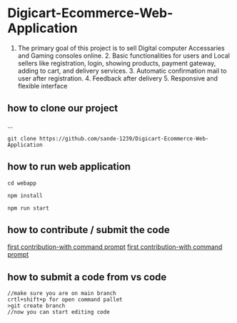 # Digicart-Ecommerce-Web-Application
1. The primary goal of this project is to sell Digital computer Accessaries and Gaming consoles online. 2.  Basic functionalities for users and Local sellers like registration, login, showing products, payment gateway, adding to cart, and delivery services. 3. Automatic confirmation mail to user after registration. 4. Feedback after delivery 5. Responsive and flexible interface
## how to clone our project
...
```git
git clone https://github.com/sande-1239/Digicart-Ecommerce-Web-Application

```

## how to run web application
```node
cd webapp

npm install

npm run start
```


## how to contribute / submit the code

[first contribution-with command prompt](https://github.com/firstcontributions/first-contributions)
[first contribution-with command prompt](https://github.com/firstcontributions/first-contributions/blob/main/gui-tool-tutorials/github-windows-vs-code-tutorial.md)


## how to submit a code from vs code

```
//make sure you are on main branch
crtl+shift+p for open command pallet
>git create branch
//now you can start editing code

```
